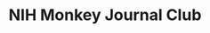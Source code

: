 ---
title: "NIH Monkey Journal Club"
project_id: 
conf_date: 2005-12-06
conference_id: ""
presenters:
   - peter_bandettini
summary: "<p>NIH Monkey Journal Club</p>"
file: /assets/presentations/T187.ppt
filename: T187.ppt
layout: presentation
---